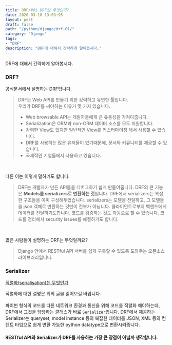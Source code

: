 ```yaml
---
title: DRF/#01 DRF란 무엇인가?
date: 2020-03-18 13:03:95
layout: post
draft: false
path: "/python/django/drf-01/"
category: "Django"
tags:
- "DRF"
description: "DRF에 대해서 간략하게 알아봅시다."
---
```

DRF에 대해서 간략하게 알아봅시다.


### DRF?

공식문서에서 설명하는 DRF입니다.
> DRF는 Web API를 만들기 위한 강력하고 유연한 툴입니다.<br>
우리가 DRF를 써야하는 이유가 몇 가지 있습니다.
> - Web browsable API는 개발자들에게 큰 유용성을 가져다줍니다.
> - Serialization은 ORM과 non-ORM 데이터 소스를 모두 지원합니다.
> - 강력한 View도 있지만 일반적인 View를 커스터마이징 해서 사용할 수 있습니다.
> - DRF를 사용하는 많은 유저들이 있기때문에, 문서와 커뮤니티를 제공할 수 있습니다.
> - 국제적인 기업들에서 사용하고 있습니다.

<br>

다른 이는 이렇게 말하기도 합니다.
> DRF는 개발자가 만든 API들을 디버그하기 쉽게 만들어줍니다. DRF의 큰 기능은 **Models를 serializers로 변환하는 것**입니다. DRF에서 serializers는 복잡한 구조들을 이미 구성해두었습니다.
> serializers는 모델을 전달하고, 그 모델들을 json 객체로 변환하는 것만이 전부가 아닙니다. 클라이언트로부터 백엔드에게 데이터를 전달하기도합니다. 코드를 검증하는 것도 자동으로 할 수 있습니다. 코드를 정리해서 security issues를 해결하기도 합니다.

<br>

많은 사람들이 설명하는 DRF는 무엇일까요?
> Django 안에서 RESTful API 서버를 쉽게 구축할 수 있도록 도와주는 오픈소스 라이브러리입니다.

### Serializer

[직렬화(serialisation)는 무엇인가]()

직렬화에 대한 설명은 위의 글을 읽어보길 바랍니다.<br>
<br>
파이썬 형식의 코드를 다른 네트워크 환경과 통신을 위해 코드를 직렬화 해야하는데,
DRF에서 그것을 담당하는 클래스가 바로 `Serializer`입니다. DRF에서 제공하는 Serializer는
queryset, model instance 등의 복잡한 데이터를 JSON, XML 등의 컨텐트 타입으로 쉽게 변환 가능한
python datatype으로 변환시켜줍니다.<br>

#### RESTful API와 Serializer가 DRF를 사용하는 가장 큰 장점이 아닐까 생각합니다.

